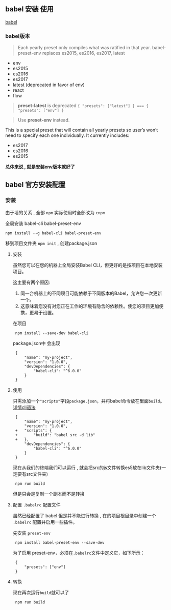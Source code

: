 babel 安装 使用
----------------------------------

[babel](https://babeljs.io/)

### babel版本

> Each yearly preset only compiles what was ratified in that year. babel-preset-env replaces es2015, es2016, es2017, latest

* env
* es2015
* es2016
* es2017
* latest (deprecated in favor of env)
* react
* flow

> **preset-latest** is deprecated
`{ "presets": ["latest"] } === { "presets": ["env"] }`

> Use **preset-env** instead.

This is a special preset that will contain all yearly presets so user’s won’t need to specify each one individually.
It currently includes:

* es2017
* es2016
* es2015

**总体来说 , 就是安装env版本就好了**

## babel 官方安装配置

### 安装

由于墙的关系 , 全部 ` npm ` 实际使用时全部改为 ` cnpm `

全局安装 babel-cli babel-preset-env

	npm install --g babel-cli babel-preset-env

移到项目文件夹 ` npm init ` , 创建package.json

1. 安装

	虽然您可以在您的机器上全局安装Babel CLI，但更好的是按项目在本地安装项目。

	这主要有两个原因:

	1. 同一台机器上的不同项目可能依赖于不同版本的Babel，允许您一次更新一个。
	2. 这意味着您没有对您正在工作的环境有隐含的依赖性。使您的项目更加便携，更易于设置。

	在项目

		npm install --save-dev babel-cli

	package.json中 会出现

		{
		  	"name": "my-project",
		  	"version": "1.0.0",
		  	"devDependencies": {
		    	"babel-cli": "^6.0.0"
		  	}
		}

2. 使用

	只需添加一个`"scripts"`字段`package.json`，并将babel命令放在里面`build`。[详情cli语法](https://babeljs.io/docs/usage/cli/)

		{
		    "name": "my-project",
		    "version": "1.0.0",
		+   "scripts": {
		+     	"build": "babel src -d lib"
		+   },
		    "devDependencies": {
		      	"babel-cli": "^6.0.0"
		    }
		}

	现在从我们的终端我们可以运行 , 就会把src的js文件转换es5放在lib文件夹(一定要有src文件夹)

		npm run build

	但是只会是复制一个副本而不是转换

3. 配置 ` .babelrc ` 配置文件

	虽然已经配置了 babel 但是并不能进行转换 , 在的项目根目录中创建一个 ` .babelrc ` 配置并启用一些插件。

	先安装 `preset-env`

		npm install babel-preset-env --save-dev

	为了启用 preset-env，必须在`.babelrc`文件中定义它，如下所示：

		{
		  	"presets": ["env"]
		}

4. 转换

	现在再次运行`build`就可以了

		npm run build

